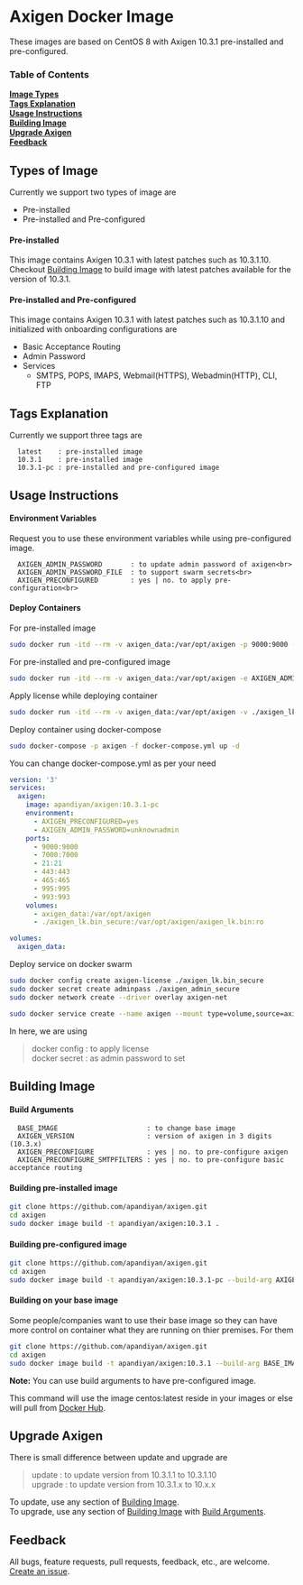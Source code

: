 # Axigen Docker Image

These images are based on CentOS 8 with Axigen 10.3.1 pre-installed and pre-configured.

### Table of Contents
**[Image Types](#image-types)**<br>
**[Tags Explanation](#tags-explanation)**<br>
**[Usage Instructions](#usage-instructions)**<br>
**[Building Image](#building-image)**<br>
**[Upgrade Axigen](#upgrade-axigen)**<br>
**[Feedback](#feedback)**<br>

## Types of Image

Currently we support two types of image are

  - Pre-installed
  - Pre-installed and Pre-configured

#### Pre-installed

This image contains Axigen 10.3.1 with latest patches such as 10.3.1.10. Checkout [Building Image](#building-image) to build image with latest patches available for the version of 10.3.1.

#### Pre-installed and Pre-configured

This image contains Axigen 10.3.1 with latest patches such as 10.3.1.10 and initialized with onboarding configurations are

  - Basic Acceptance Routing
  - Admin Password
  - Services
    - SMTPS, POPS, IMAPS, Webmail(HTTPS), Webadmin(HTTP), CLI, FTP

## Tags Explanation

Currently we support three tags are

```
  latest    : pre-installed image
  10.3.1    : pre-installed image
  10.3.1-pc : pre-installed and pre-configured image
```

## Usage Instructions

#### Environment Variables

Request you to use these environment variables while using pre-configured image.

```
  AXIGEN_ADMIN_PASSWORD       : to update admin password of axigen<br>
  AXIGEN_ADMIN_PASSWORD_FILE  : to support swarm secrets<br>
  AXIGEN_PRECONFIGURED        : yes | no. to apply pre-configuration<br>
```


#### Deploy Containers

For pre-installed image

```bash
sudo docker run -itd --rm -v axigen_data:/var/opt/axigen -p 9000:9000 -p 7000:7000 -p 443:443 -p 21:21 -p 465:465 -p 995:995 -p 993:993 apandiyan/axigen:10.3.1
```

For pre-installed and pre-configured image

```bash
sudo docker run -itd --rm -v axigen_data:/var/opt/axigen -e AXIGEN_ADMIN_PASSWORD="Soft@run56" -e AXIGEN_PRECONFIGURED="yes" -p 9000:9000 -p 7000:7000 -p 443:443 -p 21:21 -p 465:465 -p 995:995 -p 993:993 apandiyan/axigen:10.3.1-pc
```

Apply license while deploying container

```bash
sudo docker run -itd --rm -v axigen_data:/var/opt/axigen -v ./axigen_lk.bin:/var/opt/axigen/axigen_lk.bin apandiyan/axigen:10.3.1
```

Deploy container using docker-compose

```bash
sudo docker-compose -p axigen -f docker-compose.yml up -d
```

You can change docker-compose.yml as per your need

```yaml
version: '3'
services:
  axigen:
    image: apandiyan/axigen:10.3.1-pc
    environment:
      - AXIGEN_PRECONFIGURED=yes
      - AXIGEN_ADMIN_PASSWORD=unknownadmin
    ports:
      - 9000:9000
      - 7000:7000
      - 21:21
      - 443:443
      - 465:465
      - 995:995
      - 993:993
    volumes:
      - axigen_data:/var/opt/axigen
      - ./axigen_lk.bin_secure:/var/opt/axigen/axigen_lk.bin:ro

volumes:
  axigen_data:
```

Deploy service on docker swarm

```bash
sudo docker config create axigen-license ./axigen_lk.bin_secure
sudo docker secret create adminpass ./axigen_admin_secure
sudo docker network create --driver overlay axigen-net

sudo docker service create --name axigen --mount type=volume,source=axigen_data,target=/var/opt/axigen --config source=axigen-license,target=/var/opt/axigen/axigen_lk.bin --secret adminpass -e AXIGEN_ADMIN_PASSWORD_FILE=/run/secrets/adminpass -e AXIGEN_PRECONFIGURED=yes -p 9000:9000 -p 7000:7000 -p 443:443 -p 21:21 -p 465:465 -p 995:995 -p 993:993 --network axigen-net apandiyan/axigen:10.3.1-pc
```

In here, we are using

> docker config : to apply license<br>
> docker secret : as admin password to set<br>


## Building Image

#### Build Arguments

```
  BASE_IMAGE                      : to change base image
  AXIGEN_VERSION                  : version of axigen in 3 digits (10.3.x)
  AXIGEN_PRECONFIGURE             : yes | no. to pre-configure axigen
  AXIGEN_PRECONFIGURE_SMTPFILTERS : yes | no. to pre-configure basic acceptance routing
```

#### Building pre-installed image

```bash
git clone https://github.com/apandiyan/axigen.git
cd axigen
sudo docker image build -t apandiyan/axigen:10.3.1 .
```

#### Building pre-configured image

```bash
git clone https://github.com/apandiyan/axigen.git
cd axigen
sudo docker image build -t apandiyan/axigen:10.3.1-pc --build-arg AXIGEN_VERSION=10.3.1 --build-arg AXIGEN_PRECONFIGURE="yes" --build-arg AXIGEN_PRECONFIGURE_SMTPFILTERS="yes" .
```

#### Building on your base image

Some people/companies want to use their base image so they can have more control on container what they are running on thier premises. For them

```bash
git clone https://github.com/apandiyan/axigen.git
cd axigen
sudo docker image build -t apandiyan/axigen:10.3.1 --build-arg BASE_IMAGE=centos .
```

**Note:** You can use build arguments to have pre-configured image.

This command will use the image centos:latest reside in your images or else will pull from [Docker Hub](https://hub.docker.com).

## Upgrade Axigen

There is small difference between update and upgrade are

  > update  : to update version from 10.3.1.1 to 10.3.1.10<br>
  > upgrade : to update version from 10.3.1.x to 10.x.x<br>

To update, use any section of [Building Image](#building-image). <br>
To upgrade, use any section of [Building Image](#building-image) with [Build Arguments](#build-arguments).


## Feedback

All bugs, feature requests, pull requests, feedback, etc., are welcome. [Create an issue](https://github.com/apandiyan/axigen/issues).
